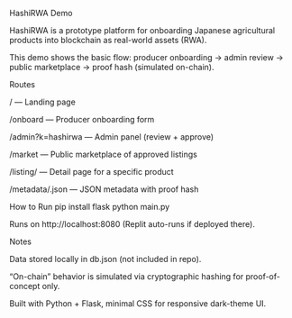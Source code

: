 HashiRWA Demo

HashiRWA is a prototype platform for onboarding Japanese agricultural products into blockchain as real-world assets (RWA).

This demo shows the basic flow: producer onboarding → admin review → public marketplace → proof hash (simulated on-chain).

Routes

/ — Landing page

/onboard — Producer onboarding form

/admin?k=hashirwa — Admin panel (review + approve)

/market — Public marketplace of approved listings

/listing/<id> — Detail page for a specific product

/metadata/<id>.json — JSON metadata with proof hash

How to Run
pip install flask
python main.py


Runs on http://localhost:8080 (Replit auto-runs if deployed there).

Notes

Data stored locally in db.json (not included in repo).

“On-chain” behavior is simulated via cryptographic hashing for proof-of-concept only.

Built with Python + Flask, minimal CSS for responsive dark-theme UI.
